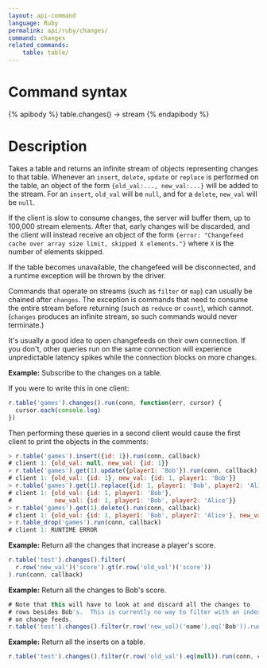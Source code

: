 ```yaml
---
layout: api-command
language: Ruby
permalink: api/ruby/changes/
command: changes
related_commands:
    table: table/
---
```


# Command syntax #

{% apibody %}
table.changes() &rarr; stream
{% endapibody %}

# Description #

Takes a table and returns an infinite stream of objects representing
changes to that table.  Whenever an `insert`, `delete`, `update` or
`replace` is performed on the table, an object of the form
`{old_val:..., new_val:...}` will be added to the stream.  For an
`insert`, `old_val` will be `null`, and for a `delete`, `new_val` will
be `null`.

If the client is slow to consume changes, the server will buffer them,
up to 100,000 stream elements.  After that, early changes will be
discarded, and the client will instead receive an object of the form
`{error: "Changefeed cache over array size limit, skipped X
elements."}` where `X` is the number of elements skipped.

If the table becomes unavailable, the changefeed will be disconnected,
and a runtime exception will be thrown by the driver.

Commands that operate on streams (such as `filter` or `map`) can
usually be chained after `changes`.  The exception is commands that
need to consume the entire stream before returning (such as `reduce`
or `count`), which cannot.  (`changes` produces an infinite stream, so
such commands would never terminate.)

It's usually a good idea to open changefeeds on their own connection.
If you don't, other queries run on the same connection will experience
unpredictable latency spikes while the connection blocks on more
changes.

__Example:__ Subscribe to the changes on a table.

If you were to write this in one client:

```js
r.table('games').changes().run(conn, function(err, cursor) {
  cursor.each(console.log)
})
```

Then performing these queries in a second client would cause the first
client to print the objects in the comments:

```js
> r.table('games').insert({id: 1}).run(conn, callback)
# client 1: {old_val: null, new_val: {id: 1}}
> r.table('games').get(1).update({player1: 'Bob'}).run(conn, callback)
# client 1: {old_val: {id: 1}, new_val: {id: 1, player1: 'Bob'}}
> r.table('games').get(1).replace({id: 1, player1: 'Bob', player2: 'Alice'}).run(conn, callback)
# client 1: {old_val: {id: 1, player1: 'Bob'},
#            new_val: {id: 1, player1: 'Bob', player2: 'Alice'}}
> r.table('games').get(1).delete().run(conn, callback)
# client 1: {old_val: {id: 1, player1: 'Bob', player2: 'Alice'}, new_val: null}
> r.table_drop('games').run(conn, callback)
# client 1: RUNTIME ERROR
```

__Example:__ Return all the changes that increase a player's score.

```js
r.table('test').changes().filter(
  r.row('new_val')('score').gt(r.row('old_val')('score'))
).run(conn, callback)
```

__Example:__ Return all the changes to Bob's score.

```js
# Note that this will have to look at and discard all the changes to
# rows besides Bob's.  This is currently no way to filter with an index
# on change feeds.
r.table('test').changes().filter(r.row('new_val)('name').eq('Bob')).run(conn, callback)
```

__Example:__ Return all the inserts on a table.

```js
r.table('test').changes().filter(r.row('old_val').eq(null)).run(conn, callback)
```

